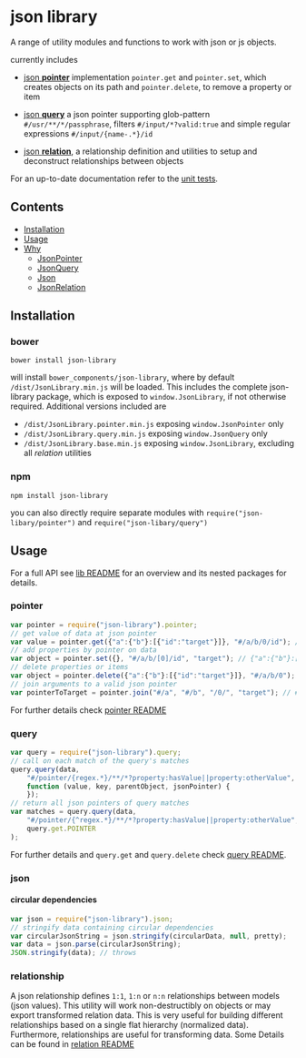 # json library

A range of utility modules and functions to work with json or js objects.

currently includes

- [json **pointer**]("https://github.com/sagold/json-library/tree/master/lib/pointer") implementation `pointer.get` and
`pointer.set`, which creates objects on its path and `pointer.delete`, to remove a property or item

- [json **query**]("https://github.com/sagold/json-library/tree/master/lib/query") a json pointer supporting
glob-pattern `#/usr/**/*/passphrase`, filters `#/input/*?valid:true` and simple regular expressions
`#/input/{name-.*}/id`

- [json **relation**]("https://github.com/sagold/json-library/tree/master/lib/relation"), a relationship definition and
utilities to setup and deconstruct relationships between objects


For an up-to-date documentation refer to the [unit tests]("https://github.com/sagold/json-library/tree/master/test/unit").


## Contents

- [Installation](#installation)
- [Usage](#usage)
- [Why](#why)
	- [JsonPointer](#pointer)
	- [JsonQuery](#query)
	- [Json](#json)
	- [JsonRelation](#relation)


## Installation

### bower

`bower install json-library`

will install `bower_components/json-library`, where by default `/dist/JsonLibrary.min.js` will be loaded. This includes the complete json-library package, which is exposed to `window.JsonLibrary`, if not otherwise required. Additional versions included are

- `/dist/JsonLibrary.pointer.min.js` exposing `window.JsonPointer` only
- `/dist/JsonLibrary.query.min.js` exposing `window.JsonQuery` only
- `/dist/JsonLibrary.base.min.js` exposing `window.JsonLibrary`, excluding all _relation_ utilities

### npm

`npm install json-library`

you can also directly require separate modules with `require("json-libary/pointer")` and
`require("json-libary/query")`


## Usage

For a full API see [lib README](https://github.com/sagold/json-library/tree/master/lib) for an overview and its nested packages for details.


### pointer

```js
var pointer = require("json-library").pointer;
// get value of data at json pointer
var value = pointer.get({"a":{"b"}:[{"id":"target"}]}, "#/a/b/0/id"); // target
// add properties by pointer on data
var object = pointer.set({}, "#/a/b/[0]/id", "target"); // {"a":{"b"}:[{"id":"target"}]}
// delete properties or items
var object = pointer.delete({"a":{"b"}:[{"id":"target"}]}, "#/a/b/0"); // {"a":{"b"}:[]}
// join arguments to a valid json pointer
var pointerToTarget = pointer.join("#/a", "#/b", "/0/", "target"); // #/a/b/0/target
```

For further details check [pointer README](https://github.com/sagold/json-library/tree/master/lib/pointer)


### query

```js
var query = require("json-library").query;
// call on each match of the query's matches
query.query(data,
	"#/pointer/{regex.*}/**/*?property:hasValue||property:otherValue",
	function (value, key, parentObject, jsonPointer) {
	});
// return all json pointers of query matches
var matches = query.query(data,
	"#/pointer/{^regex.*}/**/*?property:hasValue||property:otherValue",
	query.get.POINTER
);
```

For further details and `query.get` and `query.delete` check
[query README](https://github.com/sagold/json-library/tree/master/lib/query).


### json

#### circular dependencies

```js
var json = require("json-library").json;
// stringify data containing circular dependencies
var circularJsonString = json.stringify(circularData, null, pretty);
var data = json.parse(circularJsonString);
JSON.stringify(data); // throws
```

### relationship

A json relationship defines `1:1`, `1:n` or `n:n` relationships between models (json values). This utility will work
non-destructibly on objects or may export transformed relation data. This is very useful for building different
relationships based on a single flat hierarchy (normalized data). Furthermore, relationships are useful for
transforming data. Some Details can be found in
[relation README](https://github.com/sagold/json-library/tree/master/lib/relation)

